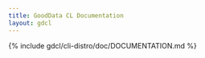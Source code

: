 ```yaml
---
title: GoodData CL Documentation
layout: gdcl
---
```


{% include gdcl/cli-distro/doc/DOCUMENTATION.md %}